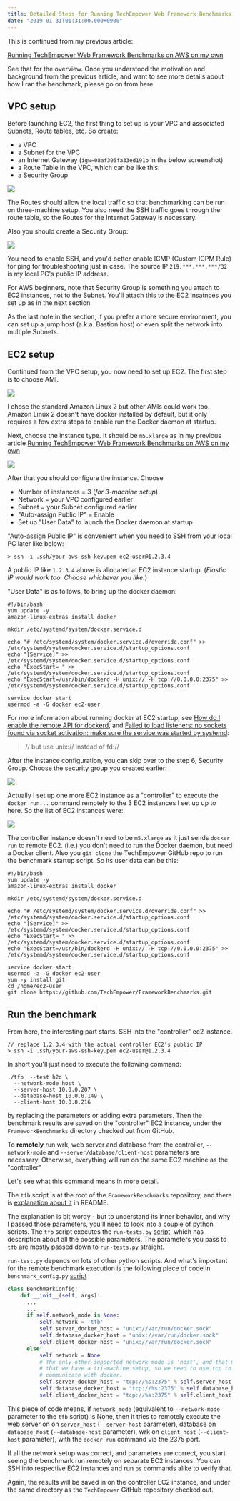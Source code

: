 ```yaml
---
title: Detailed Steps for Running TechEmpower Web Framework Benchmarks on AWS
date: "2019-01-31T01:31:00.000+0900"
---
```


This is continued from my previous article: 

[Running TechEmpower Web Framework Benchmarks on AWS on my own](../techempower-on-aws/)

See that for the overview. Once you understood the motivation and background from the previous article, and want to see more details about how I ran the benchmark, please go on from here.

## VPC setup

Before launching EC2, the first thing to set up is your VPC and associated Subnets, Route tables, etc. So create:

- a VPC
- a Subnet for the VPC
- an Internet Gateway (`igw=08af305fa33ed191b` in the below screenshot)
- a Route Table in the VPC, which can be like this:
- a Security Group

![](/images/techempower-on-aws-detailed-steps/route-table.png)

The Routes should allow the local traffic so that benchmarking can be run on three-machine setup. You also need the SSH traffic goes through the route table, so the Routes for the Internet Gateway is necessary. 

Also you should create a Security Group:

![](/images/techempower-on-aws-detailed-steps/security-group.png)

You need to enable SSH, and you'd better enable ICMP (Custom ICPM Rule) for ping for troubleshooting just in case. The source IP `219.***.***.***/32` is my local PC's public IP address. 

For AWS beginners, note that Security Group is something you attach to EC2 instances, not to the Subnet. You'll attach this to the EC2 insatnces you set up as in the next section.

As the last note in the section, if you prefer a more secure environment, you can set up a jump host (a.k.a. Bastion host) or even split the network into multiple Subnets.

## EC2 setup

Continued from the VPC setup, you now need to set up EC2. The first step is to choose AMI.

![](/images/techempower-on-aws-detailed-steps/2019-01-31_22h49_26.png)

I chose the standard Amazon Linux 2 but other AMIs could work too. Amazon Linux 2 doesn't have docker installed by default, but it only requires a few extra steps to enable run the Docker daemon at startup.

Next, choose the instance type. It should be `m5.xlarge` as in my previous article [Running TechEmpower Web Framework Benchmarks on AWS on my own](../techempower-on-aws/)

![](/images/techempower-on-aws-detailed-steps/aws-m5xlarge.png)

After that you should configure the instance. Choose
- Number of instances = 3 (*for 3-machine setup*)
- Network = your VPC configured earlier
- Subnet = your Subnet configured earlier
- "Auto-assign Public IP" = Enable
- Set up "User Data" to launch the Docker daemon at startup

"Auto-assign Public IP" is convenient when you need to SSH from your local PC later like below:

```plaintext
> ssh -i .ssh/your-aws-ssh-key.pem ec2-user@1.2.3.4 
```

A public IP like `1.2.3.4` above is allocated at EC2 instance startup.
(*Elastic IP would work too. Choose whichever you like.*)

"User Data" is as follows, to bring up the docker daemon:

```plaintext
#!/bin/bash
yum update -y
amazon-linux-extras install docker

mkdir /etc/systemd/system/docker.service.d

echo "# /etc/systemd/system/docker.service.d/override.conf" >> /etc/systemd/system/docker.service.d/startup_options.conf
echo "[Service]" >> /etc/systemd/system/docker.service.d/startup_options.conf
echo "ExecStart= " >> /etc/systemd/system/docker.service.d/startup_options.conf
echo "ExecStart=/usr/bin/dockerd -H unix:// -H tcp://0.0.0.0:2375" >> /etc/systemd/system/docker.service.d/startup_options.conf

service docker start
usermod -a -G docker ec2-user
```

For more information about running docker at EC2 startup, see [How do I enable the remote API for dockerd](https://success.docker.com/article/how-do-i-enable-the-remote-api-for-dockerd), and [Failed to load listeners: no sockets found via socket activation: make sure the service was started by systemd](https://forums.docker.com/t/failed-to-load-listeners-no-sockets-found-via-socket-activation-make-sure-the-service-was-started-by-systemd/62505):

> // but use unix:// instead of fd://

After the instance configuration, you can skip over to the step 6, Security Group. Choose the security group you created earlier:

![](/images/techempower-on-aws-detailed-steps/2019-01-31_22h40_18.png)

Actually I set up one more EC2 instance as a "controller" to execute the `docker run...` command remotely to the 3 EC2 instances I set up up to here. So the list of EC2 instances were:

![](/images/techempower-on-aws-detailed-steps/aws-ec2-list.png)

The controller instance doesn't need to be `m5.xlarge` as it just sends `docker run` to remote EC2. (i.e.) you don't need to run the Docker daemon, but need a Docker client. Also you `git clone` the TechEmpower GitHub repo to run the benchmark startup script. So its user data can be this:

```plaintext
#!/bin/bash
yum update -y
amazon-linux-extras install docker

mkdir /etc/systemd/system/docker.service.d

echo "# /etc/systemd/system/docker.service.d/override.conf" >> /etc/systemd/system/docker.service.d/startup_options.conf
echo "[Service]" >> /etc/systemd/system/docker.service.d/startup_options.conf
echo "ExecStart= " >> /etc/systemd/system/docker.service.d/startup_options.conf
echo "ExecStart=/usr/bin/dockerd -H unix:// -H tcp://0.0.0.0:2375" >> /etc/systemd/system/docker.service.d/startup_options.conf

service docker start
usermod -a -G docker ec2-user
yum -y install git
cd /home/ec2-user
git clone https://github.com/TechEmpower/FrameworkBenchmarks.git
```

## Run the benchmark

From here, the interesting part starts. SSH into the "controller" ec2 instance.

```plaintext
// replace 1.2.3.4 with the actual controller EC2's public IP
> ssh -i .ssh/your-aws-ssh-key.pem ec2-user@1.2.3.4 
```

In short you'll just need to execute the following command:

```plaintext
./tfb  --test h2o \ 
  --network-mode host \
  --server-host 10.0.0.207 \
  --database-host 10.0.0.149 \
  --client-host 10.0.0.216
```

by replacing the parameters or adding extra parameters. Then the benchmark results are saved on the "controller" EC2 instance, under the `FrameworkBenchmarks` directory checked out from GitHub.

To **remotely** run wrk, web server and database from the controller, `--network-mode` and `--server/database/client-host` parameters are necessary. Otherwise, everything will run on the same EC2 machine as the "controller"

Let's see what this command means in more detail.

The `tfb` script is at the root of the  `FrameworkBenchmarks` repository, and there is [explanation about it](https://github.com/TechEmpower/FrameworkBenchmarks#explanation-of-the-tfb-script) in README. 

The explanation is bit wordy - but to understand its inner behavior, and why I passed those parameters, you'll need to look into a couple of python scripts. The `tfb` script executes the `run-tests.py` [script](https://github.com/TechEmpower/FrameworkBenchmarks/blob/master/toolset/run-tests.py), which has description about all the possible parameters. The parameters you pass to `tfb` are mostly passed down to `run-tests.py` straight.

`run-test.py` depends on lots of other python scripts. And what's important for the remote benchmark execution is the following piece of code in `benchmark_config.py` [script](https://github.com/TechEmpower/FrameworkBenchmarks/blob/master/toolset/utils/benchmark_config.py)

```python
class BenchmarkConfig:
    def __init__(self, args):
      ...
      ...
      if self.network_mode is None:
          self.network = 'tfb'
          self.server_docker_host = "unix://var/run/docker.sock"
          self.database_docker_host = "unix://var/run/docker.sock"
          self.client_docker_host = "unix://var/run/docker.sock"
      else:
          self.network = None
          # The only other supported network_mode is 'host', and that means
          # that we have a tri-machine setup, so we need to use tcp to
          # communicate with docker.
          self.server_docker_host = "tcp://%s:2375" % self.server_host
          self.database_docker_host = "tcp://%s:2375" % self.database_host
          self.client_docker_host = "tcp://%s:2375" % self.client_host
```

This piece of code means, if `network_mode` (equivalent to `--network-mode` parameter to the `tfb` script) is None, then it tries to remotely execute the web server on on `server_host` (`--server-host` parameter), database on `database_host` (`--database-host` parameter), wrk on `client_host` (`--client-host` parameter), with the `docker run` command via the 2375 port.

If all the network setup was correct, and parameters are correct, you start seeing the benchmark run remotely on separate EC2 instances. You can SSH into respective EC2 instances and run `ps` commands alike to verify that.

Again, the results will be saved in on the controller EC2 instance, and under the same directory as the `TechEmpower` GitHub repository checked out.